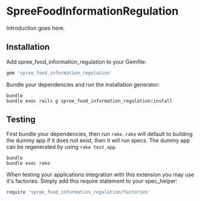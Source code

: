SpreeFoodInformationRegulation
==============================

Introduction goes here.

Installation
------------

Add spree_food_information_regulation to your Gemfile:

```ruby
gem 'spree_food_information_regulation'
```

Bundle your dependencies and run the installation generator:

```shell
bundle
bundle exec rails g spree_food_information_regulation:install
```

Testing
-------

First bundle your dependencies, then run `rake`. `rake` will default to building the dummy app if it does not exist, then it will run specs. The dummy app can be regenerated by using `rake test_app`.

```shell
bundle
bundle exec rake
```

When testing your applications integration with this extension you may use it's factories.
Simply add this require statement to your spec_helper:

```ruby
require 'spree_food_information_regulation/factories'
```
